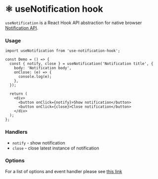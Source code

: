 # ⚛️ useNotification hook

`useNotification` is a React Hook API abstraction for native browser [Notification API](https://developer.mozilla.org/en-US/docs/Web/API/Notifications_API).

### Usage

```
import useNotification from 'use-notification-hook';

const Demo = () => {
  const { notify, close } = useNotification('Notification title', {
    body: 'Notification body',
    onClose: (e) => {
      console.log(e);
    },
  });

  return (
    <div>
      <button onClick={notify}>Show notification</button>
      <button onClick={close}>Close notification</button>
    </div>
  );
};
```

### Handlers

- `notify` - show notification
- `close` - close latest instance of notification

### Options

For a list of options and event handler please see [this link](https://developer.mozilla.org/en-US/docs/Web/API/Notification)
